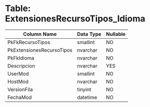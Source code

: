 # Table: ExtensionesRecursoTipos_Idioma

| Column Name | Data Type | Nullable |
|-------------|-----------|----------|
| PkFkRecursoTipos | smallint | NO |
| PkExtensionesRecursoTipos | nvarchar | NO |
| PkFkIdioma | nvarchar | NO |
| Descripcion | nvarchar | YES |
| UserMod | smallint | NO |
| HostMod | nvarchar | NO |
| VersionFila | tinyint | NO |
| FechaMod | datetime | NO |
